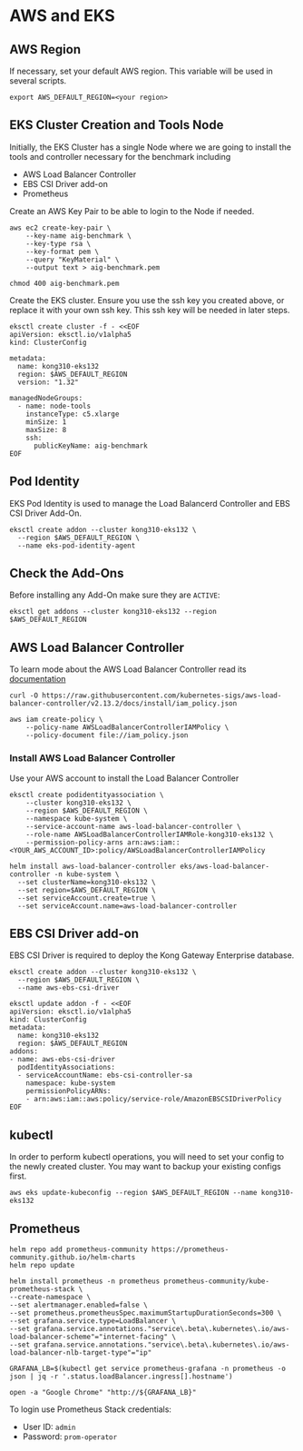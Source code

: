 # AWS and EKS

## AWS Region
If necessary, set your default AWS region. This variable will be used in several scripts.

```
export AWS_DEFAULT_REGION=<your region>
```


## EKS Cluster Creation and Tools Node

Initially, the EKS Cluster has a single Node where we are going to install the tools and controller necessary for the benchmark including
* AWS Load Balancer Controller
* EBS CSI Driver add-on
* Prometheus

Create an AWS Key Pair to be able to login to the Node if needed.

```
aws ec2 create-key-pair \
    --key-name aig-benchmark \
    --key-type rsa \
    --key-format pem \
    --query "KeyMaterial" \
    --output text > aig-benchmark.pem

chmod 400 aig-benchmark.pem
```

Create the EKS cluster. Ensure you use the ssh key you created above, or replace it with your own ssh key. This ssh key will be needed in later steps.

```
eksctl create cluster -f - <<EOF
apiVersion: eksctl.io/v1alpha5
kind: ClusterConfig

metadata:
  name: kong310-eks132
  region: $AWS_DEFAULT_REGION
  version: "1.32"

managedNodeGroups:
  - name: node-tools
    instanceType: c5.xlarge
    minSize: 1
    maxSize: 8
    ssh:
      publicKeyName: aig-benchmark
EOF
```



## Pod Identity

EKS Pod Identity is used to manage the Load Balancerd Controller and EBS CSI Driver Add-On.

```
eksctl create addon --cluster kong310-eks132 \
  --region $AWS_DEFAULT_REGION \
  --name eks-pod-identity-agent
```

## Check the Add-Ons

Before installing any Add-On make sure they are ``ACTIVE``:

```
eksctl get addons --cluster kong310-eks132 --region $AWS_DEFAULT_REGION
```


## AWS Load Balancer Controller

To learn mode about the AWS Load Balancer Controller read its [documentation](https://kubernetes-sigs.github.io/aws-load-balancer-controller/latest/)


```
curl -O https://raw.githubusercontent.com/kubernetes-sigs/aws-load-balancer-controller/v2.13.2/docs/install/iam_policy.json
```

```
aws iam create-policy \
    --policy-name AWSLoadBalancerControllerIAMPolicy \
    --policy-document file://iam_policy.json
```


### Install AWS Load Balancer Controller

Use your AWS account to install the Load Balancer Controller

```
eksctl create podidentityassociation \
    --cluster kong310-eks132 \
    --region $AWS_DEFAULT_REGION \
    --namespace kube-system \
    --service-account-name aws-load-balancer-controller \
    --role-name AWSLoadBalancerControllerIAMRole-kong310-eks132 \
    --permission-policy-arns arn:aws:iam::<YOUR_AWS_ACCOUNT_ID>:policy/AWSLoadBalancerControllerIAMPolicy
```

```
helm install aws-load-balancer-controller eks/aws-load-balancer-controller -n kube-system \
  --set clusterName=kong310-eks132 \
  --set region=$AWS_DEFAULT_REGION \
  --set serviceAccount.create=true \
  --set serviceAccount.name=aws-load-balancer-controller
```


## EBS CSI Driver add-on

EBS CSI Driver is required to deploy the Kong Gateway Enterprise database.

```
eksctl create addon --cluster kong310-eks132 \
  --region $AWS_DEFAULT_REGION \
  --name aws-ebs-csi-driver
```

```
eksctl update addon -f - <<EOF
apiVersion: eksctl.io/v1alpha5
kind: ClusterConfig
metadata:
  name: kong310-eks132
  region: $AWS_DEFAULT_REGION
addons:
- name: aws-ebs-csi-driver
  podIdentityAssociations:
  - serviceAccountName: ebs-csi-controller-sa
    namespace: kube-system
    permissionPolicyARNs:
    - arn:aws:iam::aws:policy/service-role/AmazonEBSCSIDriverPolicy
EOF
```

## kubectl
In order to perform kubectl operations, you will need to set your config to the newly created cluster. You may want to backup your existing configs first.

```
aws eks update-kubeconfig --region $AWS_DEFAULT_REGION --name kong310-eks132
```

## Prometheus

````
helm repo add prometheus-community https://prometheus-community.github.io/helm-charts
helm repo update
````


```
helm install prometheus -n prometheus prometheus-community/kube-prometheus-stack \
--create-namespace \
--set alertmanager.enabled=false \
--set prometheus.prometheusSpec.maximumStartupDurationSeconds=300 \
--set grafana.service.type=LoadBalancer \
--set grafana.service.annotations."service\.beta\.kubernetes\.io/aws-load-balancer-scheme"="internet-facing" \
--set grafana.service.annotations."service\.beta\.kubernetes\.io/aws-load-balancer-nlb-target-type"="ip"
```


```
GRAFANA_LB=$(kubectl get service prometheus-grafana -n prometheus -o json | jq -r '.status.loadBalancer.ingress[].hostname')

open -a "Google Chrome" "http://${GRAFANA_LB}"
```

To login use Prometheus Stack credentials:
* User ID: ``admin``
* Password: ``prom-operator``
